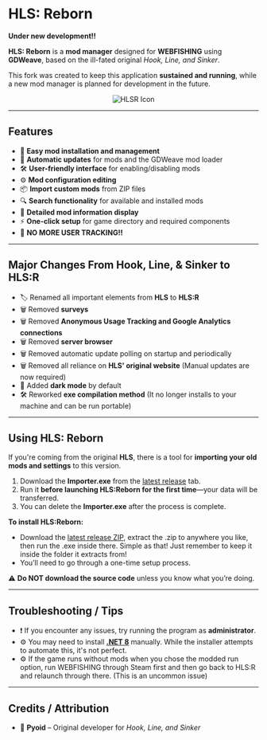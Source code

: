 # **HLS: Reborn**  
**Under new development!!**  

**HLS: Reborn** is a **mod manager** designed for **WEBFISHING** using **GDWeave**, based on the ill-fated original *Hook, Line, and Sinker*.  

This fork was created to keep this application **sustained and running**, while a new mod manager is planned for development in the future.  

<div align="center">
  <img src="https://github.com/FerretPaws/HLSReborn/blob/main/repores/HLSRIcon.png?raw=true" alt="HLSR Icon" />
</div>

---

## **Features**  
- 🎯 **Easy mod installation and management**  
- 🔄 **Automatic updates** for mods and the GDWeave mod loader  
- 🛠️ **User-friendly interface** for enabling/disabling mods  
- ⚙️ **Mod configuration editing**  
- 📦 **Import custom mods** from ZIP files
- 🔍 **Search functionality** for available and installed mods  
- 📝 **Detailed mod information display**  
- ⚡ **One-click setup** for game directory and required components  
- 🚫 **NO MORE USER TRACKING!!**  

---

## **Major Changes From Hook, Line, & Sinker to HLS:R**  
- 🏷️ Renamed all important elements from **HLS** to **HLS:R**  
- 🗑️ Removed **surveys**
- 🗑️ Removed **Anonymous Usage Tracking and Google Analytics connections**  
- 🗑️ Removed **server browser**  
- 🗑️ Removed automatic update polling on startup and periodically  
- 🗑️ Removed all reliance on **HLS' original website** (Manual updates are now required)  
- 🌙 Added **dark mode** by default
- 🛠️ Reworked **exe compilation method** (It no longer installs to your machine and can be run portable)

---

## **Using HLS: Reborn**  

If you're coming from the original **HLS**, there is a tool for **importing your old mods and settings** to this version.  

1. Download the **Importer.exe** from the [latest release](https://github.com/FerretPaws/HLSReborn/releases) tab.  
2. Run it **before launching HLS:Reborn for the first time**—your data will be transferred.  
3. You can delete the **Importer.exe** after the process is complete.  

**To install HLS:Reborn:**  
- Download the [latest release ZIP](https://github.com/FerretPaws/HLSReborn/releases), extract the .zip to anywhere you like, then run the .exe inside there. Simple as that! Just remember to keep it inside the folder it extracts from!
- You’ll need to go through a one-time setup process.  

⚠️ **Do NOT download the source code** unless you know what you’re doing.  

---

## **Troubleshooting / Tips**  

- ❗ If you encounter any issues, try running the program as **administrator**.  
- ⚙️ You may need to install **[.NET 8](https://dotnet.microsoft.com/en-us/download/dotnet/8.0)** manually. While the installer attempts to automate this, it's not perfect.
- ⚙️ If the game runs without mods when you chose the modded run option, run WEBFISHING through Steam first and then go back to HLS:R and relaunch through there. (This is an uncommon issue)

---

## **Credits / Attribution**  
- 👤 **Pyoid** – Original developer for *Hook, Line, and Sinker*   
